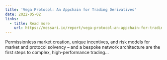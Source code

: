 ```yaml
---
title: 'Vega Protocol: An Appchain for Trading Derivatives'
date: 2022-05-02
links:
  - title: Read more
    url: https://messari.io/report/vega-protocol-an-appchain-for-trading-derivatives?referrer=category:infrastructure
---
```


Permissionless market creation, unique incentives, and risk models for market and protocol solvency – and a bespoke network architecture are the first steps to complex, high-performance trading…
